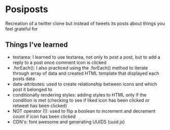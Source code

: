 # Posiposts
Recreation of a twitter clone but instead of tweets its posts about things you feel grateful for 

## Things I've learned 
- textarea: I learned to use textarea, not only to post a post, but to add a reply to a post once comment icon is clicked
- .forEach(): I also practiced using the .forEach() method to iterate through array of data and created HTML template that displayed each posts data 
- data-attributes: used to create relationship between icons and which post it belonged to
- conditionally rendering styles: adding styles to HTML only if the condition is met (checking to see if liked icon has been clicked or retweet has been clicked)
- NOT operator (!): used to flip a boolean to increment and decrement count if icon has been clicked
- CDN's: font awesome and generating UUIDS (uuid js)

